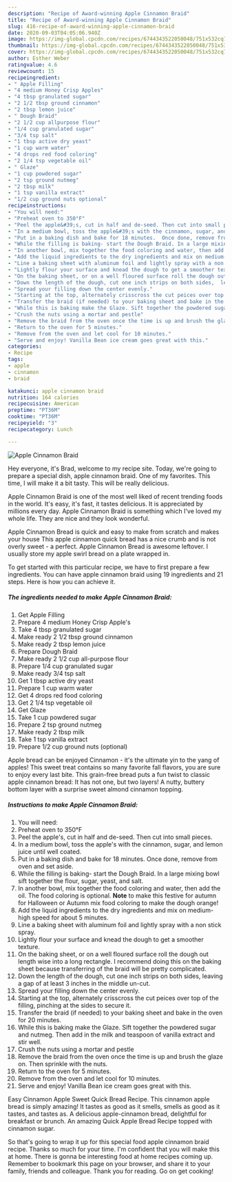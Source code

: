 ```yaml
---
description: "Recipe of Award-winning Apple Cinnamon Braid"
title: "Recipe of Award-winning Apple Cinnamon Braid"
slug: 416-recipe-of-award-winning-apple-cinnamon-braid
date: 2020-09-03T04:05:06.940Z
image: https://img-global.cpcdn.com/recipes/6744343522050048/751x532cq70/apple-cinnamon-braid-recipe-main-photo.jpg
thumbnail: https://img-global.cpcdn.com/recipes/6744343522050048/751x532cq70/apple-cinnamon-braid-recipe-main-photo.jpg
cover: https://img-global.cpcdn.com/recipes/6744343522050048/751x532cq70/apple-cinnamon-braid-recipe-main-photo.jpg
author: Esther Weber
ratingvalue: 4.6
reviewcount: 15
recipeingredient:
- " Apple Filling"
- "4 medium Honey Crisp Apples"
- "4 tbsp granulated sugar"
- "2 1/2 tbsp ground cinnamon"
- "2 tbsp lemon juice"
- " Dough Braid"
- "2 1/2 cup allpurpose flour"
- "1/4 cup granulated sugar"
- "3/4 tsp salt"
- "1 tbsp active dry yeast"
- "1 cup warm water"
- "4 drops red food coloring"
- "2 1/4 tsp vegetable oil"
- " Glaze"
- "1 cup powdered sugar"
- "2 tsp ground nutmeg"
- "2 tbsp milk"
- "1 tsp vanilla extract"
- "1/2 cup ground nuts optional"
recipeinstructions:
- "You will need:"
- "Preheat oven to 350°F"
- "Peel the apple&#39;s, cut in half and de-seed. Then cut into small pieces."
- "In a medium bowl, toss the apple&#39;s with the cinnamon, sugar, and lemon juice until well coated."
- "Put in a baking dish and bake for 18 minutes.  Once done, remove from oven and set aside."
- "While the filling is baking- start the Dough Braid. In a large mixing bowl sift together the flour, sugar, yeast, and salt."
- "In another bowl, mix together the food coloring and water, then add the oil. The food coloring is optional. **Note** to make this festive for autumn for Halloween or Autumn mix food coloring to make the dough orange!"
- "Add the liquid ingredients to the dry ingredients and mix on medium-high speed for about 5 minutes."
- "Line a baking sheet with aluminum foil and lightly spray with a non stick spray."
- "Lightly flour your surface and knead the dough to get a smoother texture."
- "On the baking sheet, or on a well floured surface roll the dough out length wise into a long rectangle. I recommend doing this on the baking sheet because transferring of the braid will be pretty complicated."
- "Down the length of the dough, cut one inch strips on both sides,  leaving a gap of at least 3 inches in the middle un-cut."
- "Spread your filling down the center evenly."
- "Starting at the top, alternately crisscross the cut peices over top of the filling, pinching at the sides to secure it."
- "Transfer the braid (if needed) to your baking sheet and bake in the oven for 20 minutes."
- "While this is baking make the Glaze. Sift together the powdered sugar and nutmeg. Then add in the milk and teaspoon of vanilla extract and stir well."
- "Crush the nuts using a mortar and pestle"
- "Remove the braid from the oven once the time is up and brush the glaze on. Then sprinkle with the nuts."
- "Return to the oven for 5 minutes."
- "Remove from the oven and let cool for 10 minutes."
- "Serve and enjoy! Vanilla Bean ice cream goes great with this."
categories:
- Recipe
tags:
- apple
- cinnamon
- braid

katakunci: apple cinnamon braid 
nutrition: 164 calories
recipecuisine: American
preptime: "PT36M"
cooktime: "PT36M"
recipeyield: "3"
recipecategory: Lunch

---
```



![Apple Cinnamon Braid](https://img-global.cpcdn.com/recipes/6744343522050048/751x532cq70/apple-cinnamon-braid-recipe-main-photo.jpg)

Hey everyone, it's Brad, welcome to my recipe site. Today, we're going to prepare a special dish, apple cinnamon braid. One of my favorites. This time, I will make it a bit tasty. This will be really delicious.

Apple Cinnamon Braid is one of the most well liked of recent trending foods in the world. It's easy, it's fast, it tastes delicious. It is appreciated by millions every day. Apple Cinnamon Braid is something which I've loved my whole life. They are nice and they look wonderful.

Apple Cinnamon Bread is quick and easy to make from scratch and makes your house This apple cinnamon quick bread has a nice crumb and is not overly sweet - a perfect. Apple Cinnamon Bread is awesome leftover. I usually store my apple swirl bread on a plate wrapped in.


To get started with this particular recipe, we have to first prepare a few ingredients. You can have apple cinnamon braid using 19 ingredients and 21 steps. Here is how you can achieve it.

##### The ingredients needed to make Apple Cinnamon Braid:

1. Get  Apple Filling
1. Prepare 4 medium Honey Crisp Apple&#39;s
1. Take 4 tbsp granulated sugar
1. Make ready 2 1/2 tbsp ground cinnamon
1. Make ready 2 tbsp lemon juice
1. Prepare  Dough Braid
1. Make ready 2 1/2 cup all-purpose flour
1. Prepare 1/4 cup granulated sugar
1. Make ready 3/4 tsp salt
1. Get 1 tbsp active dry yeast
1. Prepare 1 cup warm water
1. Get 4 drops red food coloring
1. Get 2 1/4 tsp vegetable oil
1. Get  Glaze
1. Take 1 cup powdered sugar
1. Prepare 2 tsp ground nutmeg
1. Make ready 2 tbsp milk
1. Take 1 tsp vanilla extract
1. Prepare 1/2 cup ground nuts (optional)


Apple bread can be enjoyed Cinnamon - it&#39;s the ultimate yin to the yang of apples! This sweet treat contains so many favorite fall flavors, you are sure to enjoy every last bite. This grain-free bread puts a fun twist to classic apple cinnamon bread: It has not one, but two layers! A nutty, buttery bottom layer with a surprise sweet almond cinnamon topping. 

##### Instructions to make Apple Cinnamon Braid:

1. You will need:
1. Preheat oven to 350°F
1. Peel the apple&#39;s, cut in half and de-seed. Then cut into small pieces.
1. In a medium bowl, toss the apple&#39;s with the cinnamon, sugar, and lemon juice until well coated.
1. Put in a baking dish and bake for 18 minutes.  Once done, remove from oven and set aside.
1. While the filling is baking- start the Dough Braid. In a large mixing bowl sift together the flour, sugar, yeast, and salt.
1. In another bowl, mix together the food coloring and water, then add the oil. The food coloring is optional. **Note** to make this festive for autumn for Halloween or Autumn mix food coloring to make the dough orange!
1. Add the liquid ingredients to the dry ingredients and mix on medium-high speed for about 5 minutes.
1. Line a baking sheet with aluminum foil and lightly spray with a non stick spray.
1. Lightly flour your surface and knead the dough to get a smoother texture.
1. On the baking sheet, or on a well floured surface roll the dough out length wise into a long rectangle. I recommend doing this on the baking sheet because transferring of the braid will be pretty complicated.
1. Down the length of the dough, cut one inch strips on both sides,  leaving a gap of at least 3 inches in the middle un-cut.
1. Spread your filling down the center evenly.
1. Starting at the top, alternately crisscross the cut peices over top of the filling, pinching at the sides to secure it.
1. Transfer the braid (if needed) to your baking sheet and bake in the oven for 20 minutes.
1. While this is baking make the Glaze. Sift together the powdered sugar and nutmeg. Then add in the milk and teaspoon of vanilla extract and stir well.
1. Crush the nuts using a mortar and pestle
1. Remove the braid from the oven once the time is up and brush the glaze on. Then sprinkle with the nuts.
1. Return to the oven for 5 minutes.
1. Remove from the oven and let cool for 10 minutes.
1. Serve and enjoy! Vanilla Bean ice cream goes great with this.


Easy Cinnamon Apple Sweet Quick Bread Recipe. This cinnamon apple bread is simply amazing! It tastes as good as it smells, smells as good as it tastes, and tastes as. A delicious apple-cinnamon bread, delightful for breakfast or brunch. An amazing Quick Apple Bread Recipe topped with cinnamon sugar. 

So that's going to wrap it up for this special food apple cinnamon braid recipe. Thanks so much for your time. I'm confident that you will make this at home. There is gonna be interesting food at home recipes coming up. Remember to bookmark this page on your browser, and share it to your family, friends and colleague. Thank you for reading. Go on get cooking!
